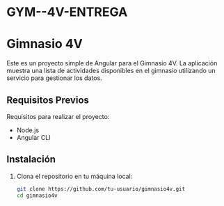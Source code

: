 # GYM--4V-ENTREGA
# Gimnasio 4V

Este es un proyecto simple de Angular para el Gimnasio 4V. La aplicación muestra una lista de actividades disponibles en el gimnasio utilizando un servicio para gestionar los datos.

## Requisitos Previos

Requisitos para realizar el proyecto:

- Node.js
- Angular CLI

## Instalación

1. Clona el repositorio en tu máquina local:

   ```sh
   git clone https://github.com/tu-usuario/gimnasio4v.git
   cd gimnasio4v
